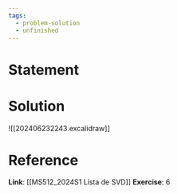 ```yaml
---
tags:
  - problem-solution
  - unfinished
---
```

# Statement 


# Solution
![[202406232243.excalidraw]]

# Reference
**Link**: [[MS512_2024S1 Lista de SVD]]
**Exercise**: 6